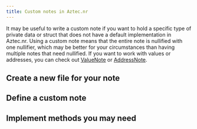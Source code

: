 ```yaml
---
title: Custom notes in Aztec.nr
---
```


It may be useful to write a custom note if you want to hold a specific type of private data or struct that does not have a default implementation in Aztec.nr. Using a custom note means that the entire note is nullified with one nullifier, which may be better for your circumstances than having multiple notes that need nullified.  If you want to work with values or addresses, you can check out [ValueNote](./value_note.md) or [AddressNote](./address_note.md). 

## Create a new file for your note



## Define a custom note

## Implement methods you may need